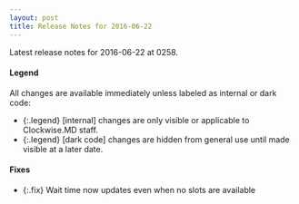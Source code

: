 ```yaml
---
layout: post
title: Release Notes for 2016-06-22
---
```


Latest release notes for 2016-06-22 at 0258.

<div class='legend' markdown='1'>

#### Legend

All changes are available immediately unless labeled as internal or dark code:

- {:.legend} [internal] changes are only visible or applicable to Clockwise.MD staff.
- {:.legend} [dark code] changes are hidden from general use until made visible at a later date.

</div>


<div class='fixes' markdown='1'>

#### Fixes

- {:.fix} Wait time now updates even when no slots are available

</div>
